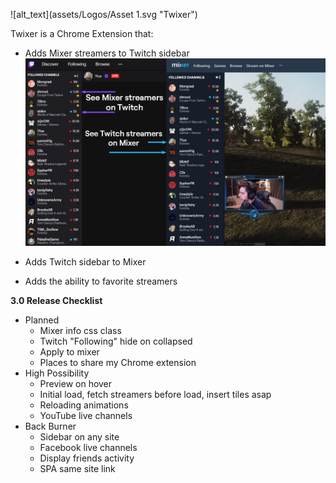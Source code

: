 ![alt_text](assets/Logos/Asset 1.svg "Twixer")

Twixer is a Chrome Extension that:

- Adds Mixer streamers to Twitch sidebar
![alt_text](assets/Screenshots/main-screenshot.png "Twixer")

- Adds Twitch sidebar to Mixer
- Adds the ability to favorite streamers

**3.0 Release Checklist**
*   Planned
    *   Mixer info css class
    *   Twitch "Following" hide on collapsed
    *   Apply to mixer
    *   Places to share my Chrome extension
*   High Possibility
    *   Preview on hover
    *   Initial load, fetch streamers before load, insert tiles asap
    *   Reloading animations
    *   YouTube live channels
*   Back Burner
    *   Sidebar on any site
    *   Facebook live channels
    *   Display friends activity
    *   SPA same site link 




